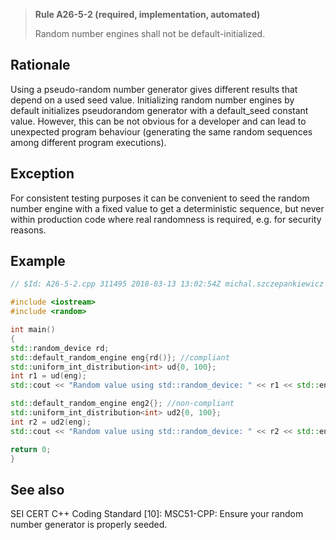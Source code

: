 > **Rule A26-5-2 (required, implementation, automated)**
>
> Random number engines shall not be default-initialized.

## Rationale

Using a pseudo-random number generator gives different results that depend on a
used seed value. Initializing random number engines by default initializes pseudorandom generator with a default_seed constant value. However, this can be not
obvious for a developer and can lead to unexpected program behaviour (generating
the same random sequences among different program executions).

## Exception

For consistent testing purposes it can be convenient to seed the random number
engine with a fixed value to get a deterministic sequence, but never within production
code where real randomness is required, e.g. for security reasons.

## Example

```cpp
// $Id: A26-5-2.cpp 311495 2018-03-13 13:02:54Z michal.szczepankiewicz $

#include <iostream>
#include <random>

int main()
{
std::random_device rd;
std::default_random_engine eng{rd()}; //compliant
std::uniform_int_distribution<int> ud{0, 100};
int r1 = ud(eng);
std::cout << "Random value using std::random_device: " << r1 << std::endl;

std::default_random_engine eng2{}; //non-compliant
std::uniform_int_distribution<int> ud2{0, 100};
int r2 = ud2(eng);
std::cout << "Random value using std::random_device: " << r2 << std::endl;

return 0;
}

```

## See also

SEI CERT C++ Coding Standard [10]: MSC51-CPP: Ensure your random
number generator is properly seeded.
